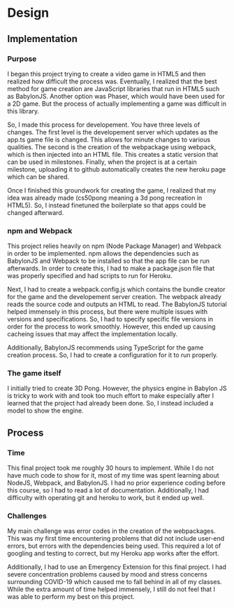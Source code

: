 # Design

## Implementation

### Purpose

I began this project trying to create a video game in HTML5 and then realized how difficult the process was. Eventually, I realized that the best method for game creation are JavaScript libraries that run in HTML5 such as BabylonJS. Another option was Phaser, which would have been used for a 2D game. But the process of actually implementing a game was difficult in this library. 

So, I made this process for developement. You have three levels of changes. The first level is the developement server which updates as the app.ts game file is changed. This allows for minute changes to various qualities. The second is the creation of the webpackage using webpack, which is then injected into an HTML file. This creates a static version that can be used in milestones. Finally, when the project is at a certain milestone, uploading it to github automatically creates the new heroku page which can be shared. 

Once I finished this groundwork for creating the game, I realized that my idea was already made (cs50pong meaning a 3d pong recreation in HTML5). So, I instead finetuned the boilerplate so that apps could be changed afterward. 

### npm and Webpack

This project relies heavily on npm (Node Package Manager) and Webpack in order to be implemented. npm allows the dependencies such as BabylonJS and Webpack to be installed so that the app file can be run afterwards. In order to create this, I had to make a package.json file that was properly specified and had scripts to run for Heroku. 

Next, I had to create a webpack.config.js which contains the bundle creator for the game and the developement server creation. The webpack already reads the source code and outputs an HTML to read. The BabylonJS tutorial helped immensely in this process, but there were multiple issues with versions and specifications. So, I had to specify specific file versions in order for the process to work smoothly. However, this ended up causing cacheing issues that may affect the implementation locally. 

Additionally, BabylonJS recommends using TypeScript for the game creation process. So, I had to create a configuration for it to run properly. 

### The game itself

I initially tried to create 3D Pong. However, the physics engine in Babylon JS is tricky to work with and took too much effort to make especially after I learned that the project had already been done. So, I instead included a model to show the engine. 

## Process

### Time

This final project took me roughly 30 hours to implement. While I do not have much code to show for it, most of my time was spent learning about NodeJS, Webpack, and BabylonJS. I had no prior experience coding before this course, so I had to read a lot of documentation. Additionally, I had difficulty with operating git and heroku to work, but it ended up well. 

### Challenges

My main challenge was error codes in the creation of the webpackages. This was my first time encountering problems that did not include user-end errors, but errors with the dependencies being used. This required a lot of googling and testing to correct, but my Heroku app works after the effort. 

Additionally, I had to use an Emergency Extension for this final project. I had severe concentration problems caused by mood and stress concerns surrounding COVID-19 which caused me to fall behind in all of my classes. While the extra amount of time helped immensely, I still do not feel that I was able to perform my best on this project. 